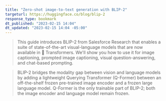 ```yaml
---
title: "Zero-shot image-to-text generation with BLIP-2"
targeturl: https://huggingface.co/blog/blip-2
response_type: bookmark
dt_published: "2023-02-15 14:04"
dt_updated: "2023-02-15 14:04 -05:00"
---
```


> This guide introduces BLIP-2 from Salesforce Research that enables a suite of state-of-the-art visual-language models that are now available in 🤗 Transformers. We'll show you how to use it for image captioning, prompted image captioning, visual question-answering, and chat-based prompting.

> BLIP-2 bridges the modality gap between vision and language models by adding a lightweight Querying Transformer (Q-Former) between an off-the-shelf frozen pre-trained image encoder and a frozen large language model. Q-Former is the only trainable part of BLIP-2; both the image encoder and language model remain frozen. 
